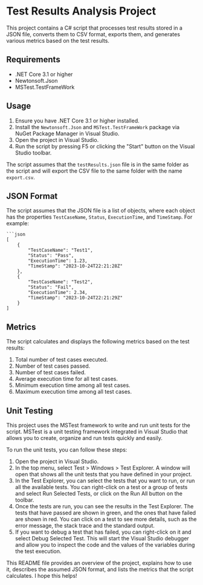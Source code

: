 # Test Results Analysis Project

This project contains a C# script that processes test results stored in a JSON file, converts them to CSV format, exports them, and generates various metrics based on the test results.

## Requirements

- .NET Core 3.1 or higher
- Newtonsoft.Json
- MSTest.TestFrameWork

## Usage

1. Ensure you have .NET Core 3.1 or higher installed.
2. Install the `Newtonsoft.Json`  and `MSTest.TestFrameWork` package via NuGet Package Manager in Visual Studio.
3. Open the project in Visual Studio.
4. Run the script by pressing F5 or clicking the "Start" button on the Visual Studio toolbar.

The script assumes that the `testResults.json` file is in the same folder as the script and will export the CSV file to the same folder with the name `export.csv`.

## JSON Format

The script assumes that the JSON file is a list of objects, where each object has the properties `TestCaseName`, `Status`, `ExecutionTime`, and `TimeStamp`. For example:

    ```json
    [
        {
            "TestCaseName": "Test1",
            "Status": "Pass",
            "ExecutionTime": 1.23,
            "TimeStamp": "2023-10-24T22:21:28Z"
        },
        {
            "TestCaseName": "Test2",
            "Status": "Fail",
            "ExecutionTime": 2.34,
            "TimeStamp": "2023-10-24T22:21:29Z"
        }
    ]

## Metrics

The script calculates and displays the following metrics based on the test results:

1. Total number of test cases executed.
2. Number of test cases passed.
3. Number of test cases failed.
4. Average execution time for all test cases.
5. Minimum execution time among all test cases.
6. Maximum execution time among all test cases.

## Unit Testing

This project uses the MSTest framework to write and run unit tests for the script. MSTest is a unit testing framework integrated in Visual Studio that allows you to create, organize and run tests quickly and easily.

To run the unit tests, you can follow these steps:

1. Open the project in Visual Studio.
2. In the top menu, select Test > Windows > Test Explorer. A window will open that shows all the unit tests that you have defined in your project.
3. In the Test Explorer, you can select the tests that you want to run, or run all the available tests. You can right-click on a test or a group of tests and select Run Selected Tests, or click on the Run All button on the toolbar.
4. Once the tests are run, you can see the results in the Test Explorer. The tests that have passed are shown in green, and the ones that have failed are shown in red. You can click on a test to see more details, such as the error message, the stack trace and the standard output.
5. If you want to debug a test that has failed, you can right-click on it and select Debug Selected Test. This will start the Visual Studio debugger and allow you to inspect the code and the values of the variables during the test execution.

This README file provides an overview of the project, explains how to use it, 
describes the assumed JSON format, and lists the metrics that the script calculates. 
I hope this helps!